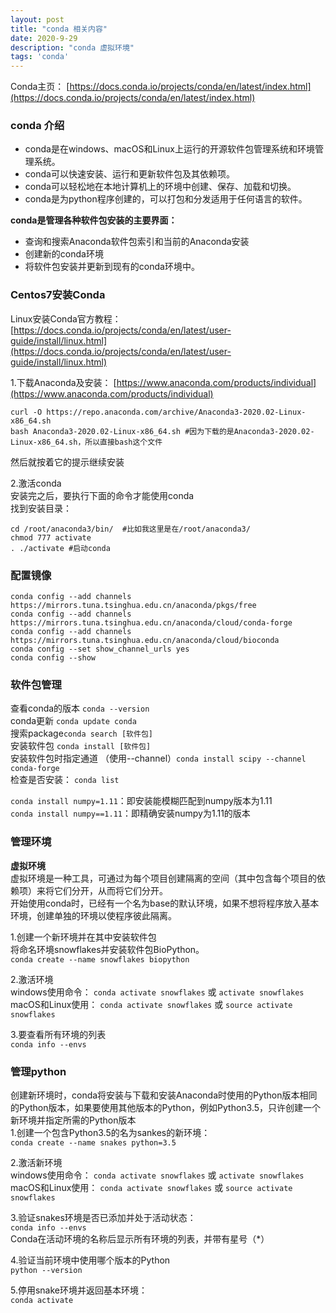 ```yaml
---
layout: post
title: "conda 相关内容"
date: 2020-9-29
description: "conda 虚拟环境"
tags: 'conda'
--- 
```

Conda主页： [https://docs.conda.io/projects/conda/en/latest/index.html](https://docs.conda.io/projects/conda/en/latest/index.html)
### conda 介绍
- conda是在windows、macOS和Linux上运行的开源软件包管理系统和环境管理系统。
- conda可以快速安装、运行和更新软件包及其依赖项。
- conda可以轻松地在本地计算机上的环境中创建、保存、加载和切换。
- conda是为python程序创建的，可以打包和分发适用于任何语言的软件。

**conda是管理各种软件包安装的主要界面：**

- 查询和搜索Anaconda软件包索引和当前的Anaconda安装
- 创建新的conda环境
- 将软件包安装并更新到现有的conda环境中。



### Centos7安装Conda

Linux安装Conda官方教程： [https://docs.conda.io/projects/conda/en/latest/user-guide/install/linux.html](https://docs.conda.io/projects/conda/en/latest/user-guide/install/linux.html) 

1.下载Anaconda及安装： [https://www.anaconda.com/products/individual](https://www.anaconda.com/products/individual)    
```
curl -O https://repo.anaconda.com/archive/Anaconda3-2020.02-Linux-x86_64.sh
bash Anaconda3-2020.02-Linux-x86_64.sh #因为下载的是Anaconda3-2020.02-Linux-x86_64.sh，所以直接bash这个文件
```

然后就按着它的提示继续安装    

2.激活conda    
安装完之后，要执行下面的命令才能使用conda     
找到安装目录：    
```
cd /root/anaconda3/bin/  #比如我这里是在/root/anaconda3/
chmod 777 activate 
. ./activate #启动conda
```

### 配置镜像
```
conda config --add channels https://mirrors.tuna.tsinghua.edu.cn/anaconda/pkgs/free
conda config --add channels https://mirrors.tuna.tsinghua.edu.cn/anaconda/cloud/conda-forge
conda config --add channels https://mirrors.tuna.tsinghua.edu.cn/anaconda/cloud/bioconda
conda config --set show_channel_urls yes
conda config --show
```


### 软件包管理
查看conda的版本 `conda --version`     
conda更新 `conda update conda`     
搜索package`conda search [软件包]`     
安装软件包 `conda install [软件包]`    
安装软件包时指定通道 （使用--channel）`conda install scipy --channel conda-forge`    
检查是否安装： `conda list` 

`conda install numpy=1.11`：即安装能模糊匹配到numpy版本为1.11    
`conda install numpy==1.11`：即精确安装numpy为1.11的版本     


### 管理环境
**虚拟环境**    
虚拟环境是一种工具，可通过为每个项目创建隔离的空间（其中包含每个项目的依赖项）来将它们分开，从而将它们分开。   
开始使用conda时，已经有一个名为base的默认环境，如果不想将程序放入基本环境，创建单独的环境以使程序彼此隔离。    

1.创建一个新环境并在其中安装软件包    
将命名环境snowflakes并安装软件包BioPython。    
`conda create --name snowflakes biopython`    
	
2.激活环境    
windows使用命令： `conda activate snowflakes` 或 `activate snowflakes`    
macOS和Linux使用： `conda activate snowflakes` 或 `source activate snowflakes`

3.要查看所有环境的列表    
`conda info --envs`

### 管理python
创建新环境时，conda将安装与下载和安装Anaconda时使用的Python版本相同的Python版本，如果要使用其他版本的Python，例如Python3.5，只许创建一个新环境并指定所需的Python版本      
1.创建一个包含Python3.5的名为sankes的新环境：   
`conda create --name snakes python=3.5`
	
2.激活新环境    
windows使用命令： `conda activate snowflakes` 或 `activate snowflakes`    
macOS和Linux使用： `conda activate snowflakes` 或 `source activate snowflakes`    
	
3.验证snakes环境是否已添加并处于活动状态：     
`conda info --envs`    
Conda在活动环境的名称后显示所有环境的列表，并带有星号（*）    
	
4.验证当前环境中使用哪个版本的Python    
`python --version`

5.停用snake环境并返回基本环境：    
`conda activate`


